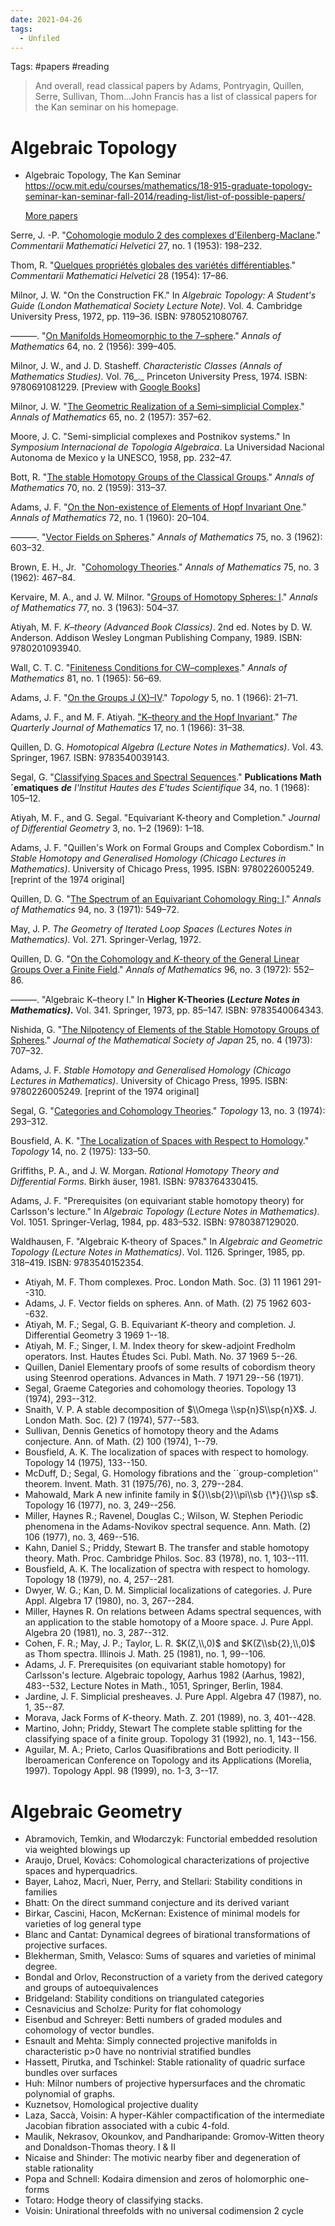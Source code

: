 ```yaml
---
date: 2021-04-26
tags: 
  - Unfiled
---
```


Tags: #papers #reading

> And overall, read classical papers by Adams, Pontryagin, Quillen, Serre, Sullivan, Thom...John Francis has a list of classical papers for the Kan seminar on his homepage.

# Algebraic Topology

- Algebraic Topology, The Kan Seminar
  <https://ocw.mit.edu/courses/mathematics/18-915-graduate-topology-seminar-kan-seminar-fall-2014/reading-list/list-of-possible-papers/>
  
  [More papers](https://math.vanderbilt.edu/bohmanar/literature.pdf)

Serre, J. -P. "[Cohomologie modulo 2 des complexes d'Eilenberg-Maclane](http://dx.doi.org/10.1007/BF02564562)." _Commentarii Mathematici Helvetici_ 27, no. 1 (1953): 198–232.

Thom, R. "[Quelques propriétés globales des variétés différentiables](http://dx.doi.org/10.1007/BF02566923)." _Commentarii Mathematici Helvetici_ 28 (1954): 17–86.

Milnor, J. W. "On the Construction FK." In _Algebraic Topology: A Student's Guide (London Mathematical Society Lecture Note)_. Vol. 4. Cambridge University Press, 1972, pp. 119–36. ISBN: 9780521080767.

———. "[On Manifolds Homeomorphic to the 7–sphere](http://www.jstor.org/stable/1969983)." _Annals of Mathematics_ 64, no. 2 (1956): 399–405.

Milnor, J. W., and J. D. Stasheff. _Characteristic Classes_ _(Annals of Mathematics Studies)._ Vol. 76_._ Princeton University Press, 1974. ISBN: 9780691081229. \[Preview with [Google Books](http://books.google.com/books?id=5zQ9AFk1i4EC&pg=PAfrontcover)\]

Milnor, J. W. "[The Geometric Realization of a Semi–simplicial Complex](http://www.jstor.org/stable/1969967)." _Annals of Mathematics_ 65, no. 2 (1957): 357–62.

Moore, J. C. "Semi-simplicial complexes and Postnikov systems." In _Symposium Internacional de Topologia Algebraica_. La Universidad Nacional Autonoma de Mexico y la UNESCO, 1958, pp. 232–47.

Bott, R. "[The stable Homotopy Groups of the Classical Groups](http://www.jstor.org/stable/1970106)." _Annals of Mathematics_ 70, no. 2 (1959): 313–37.

Adams, J. F. "[On the Non-existence of Elements of Hopf Invariant One](http://www.jstor.org/stable/1970147)." _Annals of Mathematics_ 72, no. 1 (1960): 20–104.

———. "[Vector Fields on Spheres](http://www.jstor.org/stable/1970213)." _Annals of Mathematics_ 75, no. 3 (1962): 603–32.

Brown, E. H., Jr.  "[Cohomology Theories](http://www.jstor.org/stable/1970209)." _Annals of Mathematics_ 75, no. 3 (1962): 467–84.

Kervaire, M. A., and J. W. Milnor. "[Groups of Homotopy Spheres: I](http://www.jstor.org/stable/1970128)." _Annals of Mathematics_ 77, no. 3 (1963): 504–37.

Atiyah, M. F. _K–theory_ _(Advanced Book Classics)_. 2nd ed. Notes by D. W. Anderson. Addison Wesley Longman Publishing Company, 1989. ISBN: 9780201093940.

Wall, C. T. C. "[Finiteness Conditions for CW–complexes](http://www.jstor.org/stable/1970382)." _Annals of Mathematics_ 81, no. 1 (1965): 56–69.

Adams, J. F. "[On the Groups J (X)–IV](http://dx.doi.org/10.1016/0040-9383(66)90004-8)." _Topology_ 5, no. 1 (1966): 21–71.

Adams, J. F., and M. F. Atiyah. ["K–theory and the Hopf Invariant](http://dx.doi.org/10.1093/qmath/17.1.31)." _The Quarterly Journal of Mathematics_ 17, no. 1 (1966): 31–38.

Quillen, D. G. _Homotopical Algebra (Lecture Notes in Mathematics)_. Vol. 43. Springer, 1967. ISBN: 9783540039143.

Segal, G. "[Classifying Spaces and Spectral Sequences](http://dx.doi.org/10.1007/BF02684591)." __Publications Math´ematiques__ ___de__ I'lnstitut Hautes des E'tudes Scientifique_ 34, no. 1 (1968): 105–12.

Atiyah, M. F., and G. Segal. "Equivariant K-theory and Completion." _Journal of Differential Geometry_ 3, no. 1–2 (1969): 1–18.

Adams, J. F. "Quillen's Work on Formal Groups and Complex Cobordism." In _Stable Homotopy and Generalised Homology_ _(Chicago Lectures in Mathematics)_. University of Chicago Press, 1995. ISBN: 9780226005249. \[reprint of the 1974 original\]

Quillen, D. G. "[The Spectrum of an Equivariant Cohomology Ring: I](http://www.jstor.org/stable/1970770)." _Annals of Mathematics_ 94, no. 3 (1971): 549–72.

May, J. P. _The Geometry of Iterated Loop Spaces_ _(Lectures Notes in Mathematics)._ Vol. 271. Springer-Verlag, 1972.

Quillen, D. G. "[On the Cohomology and _K_\-theory of the General Linear Groups Over a Finite Field](http://www.jstor.org/stable/1970825)." _Annals of Mathematics_ 96, no. 3 (1972): 552–86.

———. "Algebraic K–theory I." In __Higher K-Theories (_Lecture Notes in Mathematics)_.__ Vol. 341. Springer, 1973, pp. 85–147. ISBN: 9783540064343.

Nishida, G. "[The Nilpotency of Elements of the Stable Homotopy Groups of Spheres](http://dx.doi.org/10.2969/jmsj/02540707)." _Journal of the Mathematical Society of Japan_ 25, no. 4 (1973): 707–32.

Adams, J. F. _Stable Homotopy and Generalised Homology_ _(Chicago Lectures in Mathematics)_. University of Chicago Press, 1995. ISBN: 9780226005249. \[reprint of the 1974 original\]

Segal, G. "[Categories and Cohomology Theories](http://dx.doi.org/10.1016/0040-9383(74)90022-6)." _Topology_ 13, no. 3 (1974): 293–312.

Bousfield, A. K. "[The Localization of Spaces with Respect to Homology](http://dx.doi.org/10.1016/0040-9383(75)90023-3)." _Topology_ 14, no. 2 (1975): 133–50.

Griffiths, P. A., and J. W. Morgan. _Rational Homotopy Theory and Differential Forms_. Birkh ̈auser, 1981. ISBN: 9783764330415.

Adams, J. F. "Prerequisites (on equivariant stable homotopy theory) for Carlsson's lecture." In _Algebraic Topology_ _(Lecture Notes in Mathematics)_. Vol. 1051. Springer-Verlag, 1984, pp. 483–532. ISBN: 9780387129020.

Waldhausen, F. "Algebraic K-theory of Spaces." In _Algebraic and Geometric Topology_ _(Lecture Notes in Mathematics)_. Vol. 1126. Springer, 1985, pp. 318–419. ISBN: 9783540152354.

-   Atiyah, M. F. Thom complexes. Proc. London Math. Soc. (3) 11 1961 291--310.
-   Adams, J. F. Vector fields on spheres. Ann. of Math. (2) 75 1962 603--632.
-   Atiyah, M. F.; Segal, G. B. Equivariant $K$-theory and completion. J. Differential Geometry 3 1969 1--18.
-   Atiyah, M. F.; Singer, I. M. Index theory for skew-adjoint Fredholm operators. Inst. Hautes Études Sci. Publ. Math. No. 37 1969 5--26.
-   Quillen, Daniel Elementary proofs of some results of cobordism theory using Steenrod operations. Advances in Math. 7 1971 29--56 (1971).
-   Segal, Graeme Categories and cohomology theories. Topology 13 (1974), 293--312.
-   Snaith, V. P. A stable decomposition of $\\Omega \\sp{n}S\\sp{n}X$. J. London Math. Soc. (2) 7 (1974), 577--583.
-   Sullivan, Dennis Genetics of homotopy theory and the Adams conjecture. Ann. of Math. (2) 100 (1974), 1--79.
-   Bousfield, A. K. The localization of spaces with respect to homology. Topology 14 (1975), 133--150.
-   McDuff, D.; Segal, G. Homology fibrations and the \`\`group-completion'' theorem. Invent. Math. 31 (1975/76), no. 3, 279--284.
-   Mahowald, Mark A new infinite family in ${}\\sb{2}\\pi\\sb {\*}{}\\sp s$. Topology 16 (1977), no. 3, 249--256.
-   Miller, Haynes R.; Ravenel, Douglas C.; Wilson, W. Stephen Periodic phenomena in the Adams-Novikov spectral sequence. Ann. Math. (2) 106 (1977), no. 3, 469--516.
-   Kahn, Daniel S.; Priddy, Stewart B. The transfer and stable homotopy theory. Math. Proc. Cambridge Philos. Soc. 83 (1978), no. 1, 103--111.
-   Bousfield, A. K. The localization of spectra with respect to homology. Topology 18 (1979), no. 4, 257--281.
-   Dwyer, W. G.; Kan, D. M. Simplicial localizations of categories. J. Pure Appl. Algebra 17 (1980), no. 3, 267--284.
-   Miller, Haynes R. On relations between Adams spectral sequences, with an application to the stable homotopy of a Moore space. J. Pure Appl. Algebra 20 (1981), no. 3, 287--312.
-   Cohen, F. R.; May, J. P.; Taylor, L. R. $K(Z,\\,0)$ and $K(Z\\sb{2},\\,0)$ as Thom spectra. Illinois J. Math. 25 (1981), no. 1, 99--106.
-   Adams, J. F. Prerequisites (on equivariant stable homotopy) for Carlsson's lecture. Algebraic topology, Aarhus 1982 (Aarhus, 1982), 483--532, Lecture Notes in Math., 1051, Springer, Berlin, 1984.
-   Jardine, J. F. Simplicial presheaves. J. Pure Appl. Algebra 47 (1987), no. 1, 35--87.
-   Morava, Jack Forms of $K$-theory. Math. Z. 201 (1989), no. 3, 401--428.
-   Martino, John; Priddy, Stewart The complete stable splitting for the classifying space of a finite group. Topology 31 (1992), no. 1, 143--156.
-   Aguilar, M. A.; Prieto, Carlos Quasifibrations and Bott periodicity. II Iberoamerican Conference on Topology and its Applications (Morelia, 1997). Topology Appl. 98 (1999), no. 1-3, 3--17.

# Algebraic Geometry
-   Abramovich, Temkin, and Włodarczyk: Functorial embedded resolution via weighted blowings up
-   Araujo, Druel, Kovács: Cohomological characterizations of projective spaces and hyperquadrics.
-   Bayer, Lahoz, Macrì, Nuer, Perry, and Stellari: Stability conditions in families
-   Bhatt: On the direct summand conjecture and its derived variant
-   Birkar, Cascini, Hacon, McKernan: Existence of minimal models for varieties of log general type
-   Blanc and Cantat: Dynamical degrees of birational transformations of projective surfaces.
-   Blekherman, Smith, Velasco: Sums of squares and varieties of minimal degree.
-   Bondal and Orlov, Reconstruction of a variety from the derived category and groups of autoequivalences
-   Bridgeland: Stability conditions on triangulated categories
-   Cesnavicius and Scholze: Purity for flat cohomology
-   Eisenbud and Schreyer: Betti numbers of graded modules and cohomology of vector bundles.
-   Esnault and Mehta: Simply connected projective manifolds in characteristic p>0 have no nontrivial stratified bundles
-   Hassett, Pirutka, and Tschinkel: Stable rationality of quadric surface bundles over surfaces
-   Huh: Milnor numbers of projective hypersurfaces and the chromatic polynomial of graphs.
-   Kuznetsov, Homological projective duality
-   Laza, Saccà, Voisin: A hyper-Kähler compactification of the intermediate Jacobian fibration associated with a cubic 4-fold.
-   Maulik, Nekrasov, Okounkov, and Pandharipande: Gromov-Witten theory and Donaldson-Thomas theory. I & II
-   Nicaise and Shinder: The motivic nearby fiber and degeneration of stable rationality
-   Popa and Schnell: Kodaira dimension and zeros of holomorphic one-forms
-   Totaro: Hodge theory of classifying stacks.
-   Voisin: Unirational threefolds with no universal codimension 2 cycle